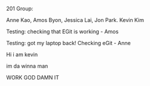 201 Group: 

Anne Kao, 
Amos Byon, 
Jessica Lai,
Jon Park.
Kevin Kim 

Testing: checking that EGit is working - Amos

Testing: got my laptop back! Checking eGit - Anne

Hi i am kevin

im da winna man

WORK GOD DAMN IT